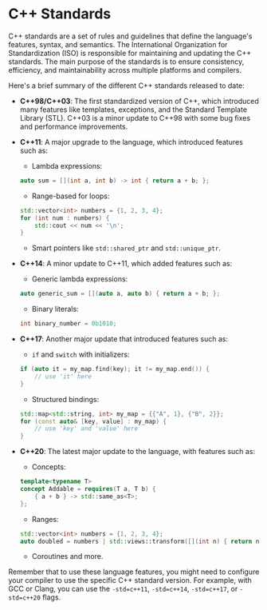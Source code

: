 # C++ Standards

C++ standards are a set of rules and guidelines that define the language's features, syntax, and semantics. The International Organization for Standardization (ISO) is responsible for maintaining and updating the C++ standards. The main purpose of the standards is to ensure consistency, efficiency, and maintainability across multiple platforms and compilers.

Here's a brief summary of the different C++ standards released to date:

- **C++98/C++03**: The first standardized version of C++, which introduced many features like templates, exceptions, and the Standard Template Library (STL). C++03 is a minor update to C++98 with some bug fixes and performance improvements.

- **C++11**: A major upgrade to the language, which introduced features such as:
   - Lambda expressions:
   ```cpp
   auto sum = [](int a, int b) -> int { return a + b; };
   ```
   - Range-based for loops:
   ```cpp
   std::vector<int> numbers = {1, 2, 3, 4};
   for (int num : numbers) {
       std::cout << num << '\n';
   }
   ```
   - Smart pointers like `std::shared_ptr` and `std::unique_ptr`.
 
- **C++14**: A minor update to C++11, which added features such as:
   - Generic lambda expressions:
   ```cpp
   auto generic_sum = [](auto a, auto b) { return a + b; };
   ```
   - Binary literals:
   ```cpp
   int binary_number = 0b1010;
   ```

- **C++17**: Another major update that introduced features such as:
   - `if` and `switch` with initializers:
   ```cpp
   if (auto it = my_map.find(key); it != my_map.end()) {
       // use 'it' here
   }
   ```
   - Structured bindings:
   ```cpp
   std::map<std::string, int> my_map = {{"A", 1}, {"B", 2}};
   for (const auto& [key, value] : my_map) {
       // use 'key' and 'value' here
   }
   ```
  
- **C++20**: The latest major update to the language, with features such as:
   - Concepts:
   ```cpp
   template<typename T>
   concept Addable = requires(T a, T b) {
       { a + b } -> std::same_as<T>;
   };
   ```
   - Ranges:
   ```cpp
   std::vector<int> numbers = {1, 2, 3, 4};
   auto doubled = numbers | std::views::transform([](int n) { return n * 2; });
   ```
   - Coroutines and more.

Remember that to use these language features, you might need to configure your compiler to use the specific C++ standard version. For example, with GCC or Clang, you can use the `-std=c++11`, `-std=c++14`, `-std=c++17`, or `-std=c++20` flags.
